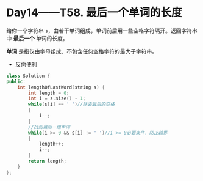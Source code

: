 # Day14——T58. 最后一个单词的长度

给你一个字符串 `s`，由若干单词组成，单词前后用一些空格字符隔开。返回字符串中 **最后一个** 单词的长度。

**单词** 是指仅由字母组成、不包含任何空格字符的最大子字符串。

- 反向便利

```c++
class Solution {
public:
    int lengthOfLastWord(string s) {
        int length = 0;
        int i = s.size() - 1;
        while(s[i] == ' ')//除去最后的空格
        {
            i--;
        }
        //找到最后一组单词
        while(i >= 0 && s[i] != ' ')//i >= 0必要条件，防止越界
        {
            length++;
            i--;
        }
        return length;
    }
};
```

 